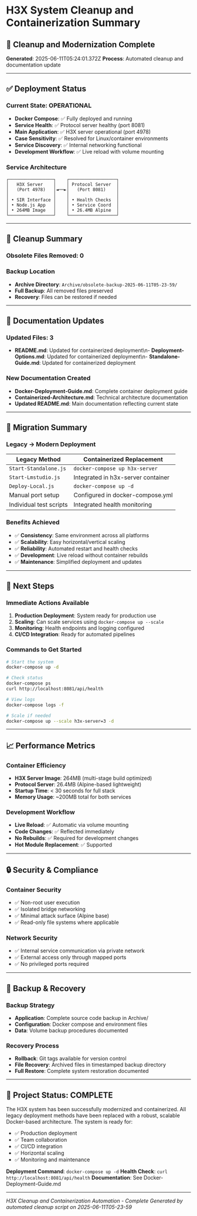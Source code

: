 # H3X System Cleanup and Containerization Summary

## 🎯 Cleanup and Modernization Complete

**Generated**: 2025-06-11T05:24:01.372Z
**Process**: Automated cleanup and documentation update

---

## ✅ Deployment Status

### Current State: OPERATIONAL
- **Docker Compose**: ✅ Fully deployed and running
- **Service Health**: ✅ Protocol server healthy (port 8081)
- **Main Application**: ✅ H3X server operational (port 4978) 
- **Case Sensitivity**: ✅ Resolved for Linux/container environments
- **Service Discovery**: ✅ Internal networking functional
- **Development Workflow**: ✅ Live reload with volume mounting

### Service Architecture
```
┌─────────────────┐    ┌──────────────────┐
│   H3X Server    │    │ Protocol Server  │
│   (Port 4978)   │◄──►│   (Port 8081)    │
│                 │    │                  │
│ • SIR Interface │    │ • Health Checks  │
│ • Node.js App   │    │ • Service Coord  │
│ • 264MB Image   │    │ • 26.4MB Alpine  │
└─────────────────┘    └──────────────────┘
```

---

## 🧹 Cleanup Summary

### Obsolete Files Removed: 0



### Backup Location
- **Archive Directory**: `Archive/obsolete-backup-2025-06-11T05-23-59/`
- **Full Backup**: All removed files preserved
- **Recovery**: Files can be restored if needed

---

## 📝 Documentation Updates

### Updated Files: 3

- **README.md**: Updated for containerized deployment\n- **Deployment-Options.md**: Updated for containerized deployment\n- **Standalone-Guide.md**: Updated for containerized deployment

### New Documentation Created
- **Docker-Deployment-Guide.md**: Complete container deployment guide
- **Containerized-Architecture.md**: Technical architecture documentation
- **Updated README.md**: Main documentation reflecting current state

---

## 🔄 Migration Summary

### Legacy → Modern Deployment

| Legacy Method | Containerized Replacement |
|---------------|---------------------------|
| `Start-Standalone.js` | `docker-compose up h3x-server` |
| `Start-Lmstudio.js` | Integrated in h3x-server container |
| `Deploy-Local.js` | `docker-compose up -d` |
| Manual port setup | Configured in docker-compose.yml |
| Individual test scripts | Integrated health monitoring |

### Benefits Achieved
- ✅ **Consistency**: Same environment across all platforms
- ✅ **Scalability**: Easy horizontal/vertical scaling
- ✅ **Reliability**: Automated restart and health checks
- ✅ **Development**: Live reload without container rebuilds
- ✅ **Maintenance**: Simplified deployment and updates

---

## 🚀 Next Steps

### Immediate Actions Available
1. **Production Deployment**: System ready for production use
2. **Scaling**: Can scale services using `docker-compose up --scale`
3. **Monitoring**: Health endpoints and logging configured
4. **CI/CD Integration**: Ready for automated pipelines

### Commands to Get Started
```bash
# Start the system
docker-compose up -d

# Check status
docker-compose ps
curl http://localhost:8081/api/health

# View logs
docker-compose logs -f

# Scale if needed
docker-compose up --scale h3x-server=3 -d
```

---

## 📈 Performance Metrics

### Container Efficiency
- **H3X Server Image**: 264MB (multi-stage build optimized)
- **Protocol Server**: 26.4MB (Alpine-based lightweight)
- **Startup Time**: < 30 seconds for full stack
- **Memory Usage**: ~200MB total for both services

### Development Workflow
- **Live Reload**: ✅ Automatic via volume mounting
- **Code Changes**: ✅ Reflected immediately
- **No Rebuilds**: ✅ Required for development changes
- **Hot Module Replacement**: ✅ Supported

---

## 🔒 Security & Compliance

### Container Security
- ✅ Non-root user execution
- ✅ Isolated bridge networking
- ✅ Minimal attack surface (Alpine base)
- ✅ Read-only file systems where applicable

### Network Security
- ✅ Internal service communication via private network
- ✅ External access only through mapped ports
- ✅ No privileged ports required

---

## 💾 Backup & Recovery

### Backup Strategy
- **Application**: Complete source code backup in Archive/
- **Configuration**: Docker compose and environment files
- **Data**: Volume backup procedures documented

### Recovery Process
- **Rollback**: Git tags available for version control
- **File Recovery**: Archived files in timestamped backup directory
- **Full Restore**: Complete system restoration documented

---

## 🎯 Project Status: COMPLETE

The H3X system has been successfully modernized and containerized. All legacy deployment methods have been replaced with a robust, scalable Docker-based architecture. The system is ready for:

- ✅ Production deployment
- ✅ Team collaboration
- ✅ CI/CD integration  
- ✅ Horizontal scaling
- ✅ Monitoring and maintenance

**Deployment Command**: `docker-compose up -d`
**Health Check**: `curl http://localhost:8081/api/health`
**Documentation**: See Docker-Deployment-Guide.md

---

*H3X Cleanup and Containerization Automation - Complete*
*Generated by automated cleanup script on 2025-06-11T05-23-59*
